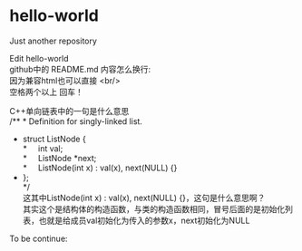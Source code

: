 # hello-world
Just another repository

Edit hello-world <br/>
github中的 README.md 内容怎么换行: <br/>
因为兼容html也可以直接 \<br\/\> <br/>
空格两个以上 回车！<br/>

C++单向链表中的一句是什么意思 <br/>
/** * Definition for singly-linked list.            <br/>
* struct ListNode {                                 <br/>
*     int val;                                      <br/>
*     ListNode *next;                               <br/>
*     ListNode(int x) : val(x), next(NULL) {}       <br/>
* };                                                <br/>
*/                                                  <br/>
这其中ListNode(int x) : val(x), next(NULL) {}，这句是什么意思啊？ <br/>
其实这个是结构体的构造函数，与类的构造函数相同，冒号后面的是初始化列表，也就是给成员val初始化为传入的参数x，next初始化为NULL  <br/>

To be continue:
